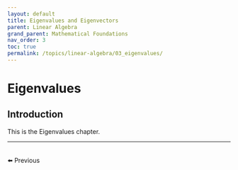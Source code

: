 ```yaml
---
layout: default
title: Eigenvalues and Eigenvectors
parent: Linear Algebra
grand_parent: Mathematical Foundations
nav_order: 3
toc: true
permalink: /topics/linear-algebra/03_eigenvalues/
---
```


# Eigenvalues

## Introduction

This is the Eigenvalues chapter.

---

<div style="display: flex; justify-content: space-between; margin-top: 2rem;">
  <a href="{{ site.baseurl }}/topics/linear-algebra/02_svd/" style="text-decoration: none;">⬅️ Previous</a>
  <span></span> <!-- no next link -->
</div>
